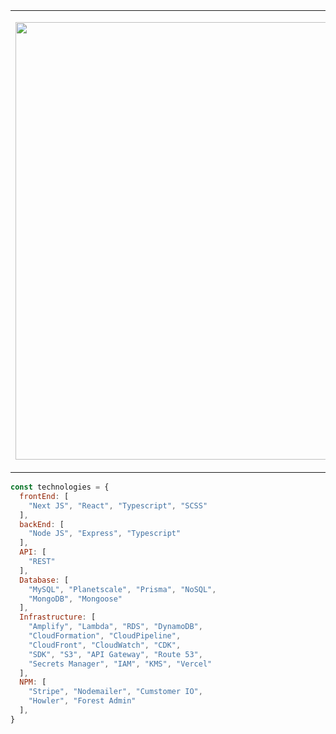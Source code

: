 <table>
  <tr>
    <td width="700">
 
<img width="700" src="https://64.media.tumblr.com/90d447fad5955852bb4b654211b90f0a/tumblr_n24o91zhK01s0t69oo1_500.gifv"></img>

  </td>
  <td valign="top" width="700">
    <br />

  <p>🖤 🖤 🖤</p>
<a href="https://taylorlaughl.in">portfolio</a>

  </td>
  </tr>
</table>


```javascript
const technologies = {
  frontEnd: [
    "Next JS", "React", "Typescript", "SCSS"
  ],
  backEnd: [
    "Node JS", "Express", "Typescript"
  ],
  API: [
    "REST"
  ],
  Database: [
    "MySQL", "Planetscale", "Prisma", "NoSQL",
    "MongoDB", "Mongoose" 
  ],
  Infrastructure: [
    "Amplify", "Lambda", "RDS", "DynamoDB",
    "CloudFormation", "CloudPipeline",
    "CloudFront", "CloudWatch", "CDK",
    "SDK", "S3", "API Gateway", "Route 53",
    "Secrets Manager", "IAM", "KMS", "Vercel"
  ],
  NPM: [
    "Stripe", "Nodemailer", "Cumstomer IO",
    "Howler", "Forest Admin"
  ], 
}
```
